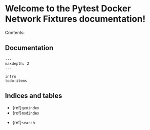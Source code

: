 # Welcome to the Pytest Docker Network Fixtures documentation!


Contents:

## Documentation


```{toctree}
---
maxdepth: 2
---

intro
todo-items
```




## Indices and tables

- {ref}`genindex`
- {ref}`modindex`
* {ref}`search`